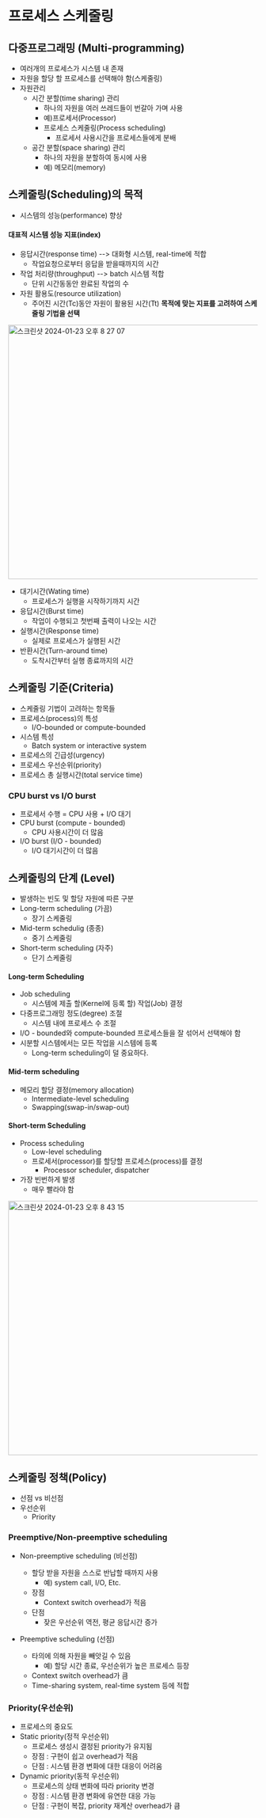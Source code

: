 # 프로세스 스케줄링

## 다중프로그래밍 (Multi-programming)
- 여러개의 프로세스가 시스템 내 존재
- 자원을 할당 할 프로세스를 선택해야 함(스케줄링)
- 자원관리
  - 시간 분할(time sharing) 관리
    - 하나의 자원을 여러 쓰레드들이 번갈아 가며 사용
    - 예)프로세서(Processor)
    - 프로세스 스케줄링(Process scheduling)
      - 프로세서 사용시간을 프로세스들에게 분배
  - 공간 분할(space sharing) 관리
    - 하나의 자원을 분할하여 동시에 사용
    - 예) 메모리(memory)
## 스케줄링(Scheduling)의 목적
- 시스템의 성능(performance) 향상
#### 대표적 시스템 성능 지표(index)
- 응답시간(response time)  --> 대화형 시스템, real-time에 적합
  - 작업요청으로부터 응답을 받을때까지의 시간
- 작업 처리량(throughput) --> batch 시스템 적합
  - 단위 시간동동안 완료된 작업의 수
- 자원 활용도(resource utilization)
  - 주어진 시간(Tc)동안 자원이 활용된 시간(Tt)
**목적에 맞는 지표를 고려하여 스케줄링 기법을 선택**

<img width="514" alt="스크린샷 2024-01-23 오후 8 27 07" src="https://github.com/SSAFY11thDaejeon7/cs_study/assets/129651243/924e8414-d4de-4a1b-b1bc-5817a6206c2f">

- 대기시간(Wating time)
  - 프로세스가 실행을 시작하기까지 시간
- 응답시간(Burst time)
  - 작업이 수행되고 첫번째 출력이 나오는 시간
- 실행시간(Response time)
  - 실제로 프로세스가 실행된 시간
- 반환시간(Turn-around time)
  - 도착시간부터 실행 종료까지의 시간
 
## 스케줄링 기준(Criteria)
- 스케줄링 기법이 고려하는 항목들
- 프로세스(process)의 특성
  - I/O-bounded or compute-bounded
- 시스템 특성
  - Batch system or interactive system
- 프로세스의 긴급성(urgency)
- 프로세스 우선순위(priority)
- 프로세스 총 실행시간(total service time)

### CPU burst vs I/O burst
- 프로세서 수행 = CPU 사용 + I/O 대기 
- CPU burst (compute - bounded)
  - CPU 사용시간이 더 많음
- I/O burst (I/O - bounded)
  - I/O 대기시간이 더 많음

## 스케줄링의 단계 (Level)
- 발생하는 빈도 및 할당 자원에 따른 구분
- Long-term scheduling (가끔)
  - 장기 스케줄링
- Mid-term schedulig (종종)
  - 중기 스케줄링
- Short-term scheduling (자주)
  - 단기 스케줄링

#### Long-term Scheduling
- Job scheduling
  - 시스템에 제출 할(Kernel에 등록 할) 작업(Job) 결정
- 다중프로그래밍 정도(degree) 조절
  - 시스템 내에 프로세스 수 조절
- I/O - bounded와 compute-bounded 프로세스들을 잘 섞어서 선택해야 함
- 시분할 시스템에서는 모든 작업을 시스템에 등록
  - Long-term scheduling이 덜 중요하다.

#### Mid-term scheduling
- 메모리 할당 결정(memory allocation)
  - Intermediate-level scheduling
  - Swapping(swap-in/swap-out)
#### Short-term Scheduling
- Process scheduling
  - Low-level scheduling
  - 프로세서(processor)를 할당할 프로세스(process)를 결정
    - Processor scheduler, dispatcher
- 가장 빈번하게 발생
  - 매우 빨라야 함

<img width="514" alt="스크린샷 2024-01-23 오후 8 43 15" src="https://github.com/SSAFY11thDaejeon7/cs_study/assets/129651243/f1eecdd9-1c89-4a6b-a28e-158a297b8747">


## 스케줄링 정책(Policy)
- 선점 vs 비선점
- 우선순위
  - Priority
 
### Preemptive/Non-preemptive scheduling

- Non-preemptive scheduling (비선점)
  - 할당 받을 자원을 스스로 반납할 때까지 사용
    - 예) system call, I/O, Etc.
  - 장점
    - Context switch overhead가 적음
  - 단점
    - 잦은 우선순위 역전, 평균 응답시간 증가
   
 - Preemptive scheduling (선점)
   - 타의에 의해 자원을 빼앗길 수 있음
     - 예) 할당 시간 종료, 우선순위가 높은 프로세스 등장
   - Context switch overhead가 큼
   - Time-sharing system, real-time system 등에 적합
### Priority(우선순위)
- 프로세스의 중요도
- Static priority(정적 우선순위)
  - 프로세스 생성시 결정된 priority가 유지됨
  - 장점 : 구현이 쉽고 overhead가 적음
  - 단점 : 시스템 환경 변화에 대한 대응이 어려움
- Dynamic priority(동적 우선순위)
  - 프로세스의 상태 변화에 따라 priority 변경
  - 장점 : 시스템 환경 변화에 유연한 대응 가능
  - 단점 : 구현이 복잡, priority 재계산 overhead가 큼
